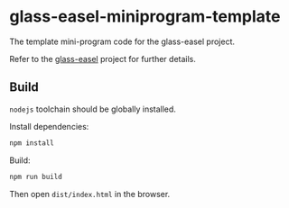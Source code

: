 # glass-easel-miniprogram-template

The template mini-program code for the glass-easel project.

Refer to the [glass-easel](https://github.com/wechat-miniprogram/glass-easel) project for further details.

## Build

`nodejs` toolchain should be globally installed.

Install dependencies:

```sh
npm install
```

Build:

```sh
npm run build
```

Then open `dist/index.html` in the browser.

